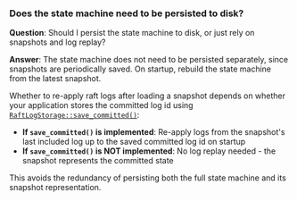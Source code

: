### Does the state machine need to be persisted to disk?

**Question**: Should I persist the state machine to disk, or just rely on snapshots and log replay?

**Answer**: The state machine does not need to be persisted separately, since snapshots are periodically saved. On startup, rebuild the state machine from the latest snapshot.

Whether to re-apply raft logs after loading a snapshot depends on whether your application stores the committed log id using [`RaftLogStorage::save_committed()`][]:

- **If `save_committed()` is implemented**: Re-apply logs from the snapshot's last included log up to the saved committed log id on startup
- **If `save_committed()` is NOT implemented**: No log replay needed - the snapshot represents the committed state

This avoids the redundancy of persisting both the full state machine and its snapshot representation.

[`RaftLogStorage::save_committed()`]: `crate::storage::RaftLogStorage::save_committed`
